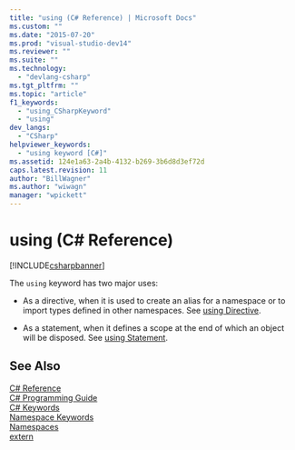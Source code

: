 ```yaml
---
title: "using (C# Reference) | Microsoft Docs"
ms.custom: ""
ms.date: "2015-07-20"
ms.prod: "visual-studio-dev14"
ms.reviewer: ""
ms.suite: ""
ms.technology: 
  - "devlang-csharp"
ms.tgt_pltfrm: ""
ms.topic: "article"
f1_keywords: 
  - "using_CSharpKeyword"
  - "using"
dev_langs: 
  - "CSharp"
helpviewer_keywords: 
  - "using keyword [C#]"
ms.assetid: 124e1a63-2a4b-4132-b269-3b6d8d3ef72d
caps.latest.revision: 11
author: "BillWagner"
ms.author: "wiwagn"
manager: "wpickett"
---
```

# using (C# Reference)
[!INCLUDE[csharpbanner](../../../csharp/includes/csharpbanner.md)]

The `using` keyword has two major uses:  
  
-   As a directive, when it is used to create an alias for a namespace or to import types defined in other namespaces. See [using Directive](../../../csharp/language-reference/keywords/using-directive.md).  
  
-   As a statement, when it defines a scope at the end of which an object will be disposed. See [using Statement](../../../csharp/language-reference/keywords/using-statement.md).  
  
## See Also  
 [C# Reference](../../../csharp/language-reference/index.md)   
 [C# Programming Guide](../../../csharp/programming-guide/index.md)   
 [C# Keywords](../../../csharp/language-reference/keywords/index.md)   
 [Namespace Keywords](../../../csharp/language-reference/keywords/namespace-keywords.md)   
 [Namespaces](../../../csharp/programming-guide/namespaces/index.md)   
 [extern](../../../csharp/language-reference/keywords/extern.md)